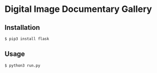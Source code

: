 # Digital Image Documentary Gallery

## Installation

  ```
  $ pip3 install flask
  ```

## Usage

  ```
  $ python3 run.py
  ```
